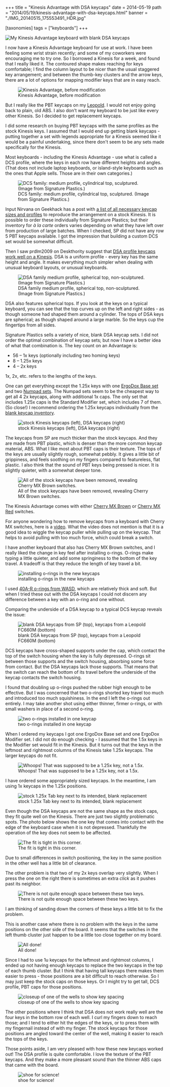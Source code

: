 +++
title = "Kinesis Advantage with DSA keycaps"
date = 2014-05-19
path = "2014/05/19/kinesis-advantage-with-dsa-keycaps.html"
banner = "./IMG_20140515_175553491_HDR.jpg"

[taxonomies]
tags = ["keyboards"]
+++

<div class="full-width">
  <img
    alt="My Kinesis Advantage keyboard with blank DSA keycaps"
    src="./kinesis-advantage-with-blank-dsa-keycaps.jpg"
    />
</div>

I now have a Kinesis Advantage keyboard for use at work.
I have been feeling some wrist strain recently;
and some of my coworkers were encouraging me to try one.
So I borrowed a Kinesis for a week, and found that I really liked it.
The contoured shape makes reaching for keys comfortable;
I find the column layout to be nicer than the usual staggered key arrangement;
and between the thumb-key clusters and the arrow keys,
there are a lot of options for mapping modifier keys that are in easy reach.

<figure>
  <img src="./IMG_20140515_175553491_HDR.jpg" alt="Kinesis Advantage, before modification"/>
  <figcaption>Kinesis Advantage, before modification</figcaption>
</figure>

But I really like the PBT keycaps on my [Leopold][].
I would not enjoy going back to plain, old ABS.
I also don't want my keyboard to be just like every other Kinesis.
So I decided to get replacement keycaps.

[Leopold]: http://imgur.com/a/XZ2hG

<!-- more -->

I did some research on buying PBT keycaps with the same profiles as the stock Kinesis keys.
I assumed that I would end up getting blank keycaps -
putting together a set with legends appropriate for a Kinesis seemed like it would be a painful undertaking,
since there don't seem to be any sets made specifically for the Kinesis.

Most keyboards - including the Kinesis Advantage - use what is called a DCS profile,
where the keys in each row have different heights and angles.
(That does not include laptop keyboards,
or island-style keyboards such as the ones that Apple sells.
Those are in their own categories.)

<figure>
  <img src="./angle3.jpg" alt="DCS family: medium profile, cylindrical top, sculptured. (Image from Signature Plastics.)"/>
  <figcaption>DCS family: medium profile, cylindrical top, sculptured. (Image from Signature Plastics.)</figcaption>
</figure>

Input Nirvana on Geekhack has a post with [a list of all necessary keycap sizes and profiles][blank-caps]
to reproduce the arrangement on a stock Kinesis.
It is possible to order these individually from Signature Plastics;
but their inventory for _à la carte_ orders varies depending on what they have left over
from production of large batches.
When I checked, SP did not have any row 5 PBT keycaps available.
I got the impression that building a custom DCS set would be somewhat difficult.

[blank-caps]: http://geekhack.org/index.php?topic=29875.0

Then I saw prdlm2009 on Deskthority suggest that [DSA profile keycaps work well on a Kinesis][dsa-on-kinesis].
DSA is a uniform profile -
every key has the same height and angle.
It makes everything much simpler when dealing with unusual keyboard layouts,
or unusual keyboards.

<figure>
  <img src="./angle2.jpg" alt="DSA family medium profile, spherical top, non-sculptured. (Image from Signature Plastics.)"/>
  <figcaption>DSA family medium profile, spherical top, non-sculptured. (Image from Signature Plastics.)</figcaption>
</figure>

DSA also features spherical tops.
If you look at the keys on a typical keyboard, you can see that the top curves up on the left and right sides -
as though someone had shaped them around a cylinder.
The tops of DSA keys are spherical; as though shaped around a large marble.
So the keys cup the fingertips from all sides.

[dsa-on-kinesis]: http://deskthority.net/photos-videos-f8/kinesis-advantage-with-spherical-keycaps-dsa-family-for-sp-t4842.html

Signature Plastics sells a variety of nice, blank DSA keycap sets.
I did not order the optimal combination of keycap sets;
but now I have a better idea of what that combination is.
The key count on an Advantage is:

* 56 – 1x keys (optionally including two homing keys)
* 8 – 1.25x keys
* 4 – 2x keys

1x, 2x, etc. refers to the lengths of the keys.

One can get everything except the 1.25x keys with one [ErgoDox Base set][dsa-blank-set]
and two [Numpad sets][numpad-set].
The Numpad sets seem to be the cheapest way to get all 4 2x keycaps, along with additional 1x caps.
The only set that includes 1.25x caps is the Standard Modifier set,
which includes 7 of them.
(So close!)
I recommend ordering the 1.25x keycaps individually from the [blank keycap inventory][].

[dsa-blank-set]: http://keyshop.pimpmykeyboard.com/products/full-keysets/dsa-blank-numpad-sets-1
[numpad-set]: http://keyshop.pimpmykeyboard.com/products/full-keysets/dsa-blank-numpad-sets
[blank keycap inventory]: http://www.keycapsdirect.com/key-capsinventory.php

<figure>
  <img src="./IMG_20140515_180022543_HDR.jpg" alt="stock Kinesis keycaps (left), DSA keycaps (right)"/>
  <figcaption>stock Kinesis keycaps (left), DSA keycaps (right)</figcaption>
</figure>

The keycaps from SP are much thicker than the stock keycaps.
And they are made from PBT plastic, which is denser than the more common keycap material, ABS.
What I like most about PBT caps is their texture.
The tops of the keys are usually slightly rough, somewhat pebbly.
It gives a little bit of grippiness,
and feels soothing on my fingers compared to featureless, flat plastic.
I also think that the sound of PBT keys being pressed is nicer.
It is slightly quieter, with a somewhat deeper tone.

<figure>
  <img src="./IMG_20140515_182527431_HDR.jpg" alt="All of the stock keycaps have been removed, revealing Cherry MX Brown switches."/>
  <figcaption>All of the stock keycaps have been removed, revealing Cherry MX Brown switches.</figcaption>
</figure>

The Kinesis Advantage comes with either [Cherry MX Brown][brown] or [Cherry MX Red][red] switches.

[brown]: http://deskthority.net/wiki/Cherry_MX_Brown
[red]: http://deskthority.net/wiki/Cherry_MX_Red

For anyone wondering how to remove keycaps from a keyboard with Cherry MX switches, here is a [video][removal].
What the video does not mention is that it is a good idea to wiggle the keycap puller while pulling up on the keycap.
That helps to avoid pulling with too much force, which could break a switch.

[removal]: https://www.youtube.com/watch?v=FlUYCAZNNOw

I have another keyboard that also has Cherry MX Brown switches,
and I really liked the change in key feel after installing o-rings.
O-rings make typing a little quieter,
and add some springiness to the bottom of the key travel.
A tradeoff is that they reduce the length of key travel a bit.

<figure>
  <img src="./IMG_20140515_182759811.jpg" alt="installing o-rings in the new keycaps"/>
  <figcaption>installing o-rings in the new keycaps</figcaption>
</figure>

I used [40A-R o-rings from WASD][o-rings], which are relatively thick and soft.
But when I tried these out with the DSA keycaps I could not discern any difference
between a key with an o-ring and one without.

Comparing the underside of a DSA keycap to a typical DCS keycap reveals the issue:

[o-rings]: http://www.wasdkeyboards.com/index.php/cherry-mx-rubber-o-ring-switch-dampeners-125pcs.html#ad-image-0

<figure>
  <img src="./IMG_20140515_180233205.jpg" alt="blank DSA keycaps from SP (top), keycaps from a Leopold FC660M (bottom)"/>
  <figcaption>blank DSA keycaps from SP (top), keycaps from a Leopold FC660M (bottom)</figcaption>
</figure>

DCS keycaps have cross-shaped supports under the cap,
which contact the top of the switch housing when the key is fully depressed.
O-rings sit between those supports and the switch housing,
absorbing some force from contact.
But the DSA keycaps lack those supports.
That means that the switch can reach the bottom of its travel
before the underside of the keycap contacts the switch housing.

I found that doubling up o-rings pushed the rubber high enough to be effective.
But I was concerned that two o-rings shorted key travel too much
and introduced too much squishiness.
In the end I left the o-rings out entirely.
I may take another shot using either thinner, firmer o-rings,
or with small washers in place of a second o-ring.

<figure>
  <img src="./IMG_20140515_183902311.jpg" alt="two o-rings installed in one keycap"/>
  <figcaption>two o-rings installed in one keycap</figcaption>
</figure>

When I ordered my keycaps I got one ErgoDox Base set and one ErgoDox Modifier set.
I did not do enough checking - I assumed that the 1.5x keys in the Modifier set
would fit in the Kinesis.
But it turns out that the keys in the leftmost and rightmost columns of the Kinesis
take 1.25x keycaps.
The larger keycaps do not fit.

<figure>
  <img src="./IMG_20140515_190504044_HDR.jpg" alt="Whoops!  That was supposed to be a 1.25x key, not a 1.5x."/>
  <figcaption>Whoops!  That was supposed to be a 1.25x key, not a 1.5x.</figcaption>
</figure>

I have ordered some appropriately sized keycaps.
In the meantime, I am using 1x keycaps in the 1.25x positions.

<figure>
  <img src="./IMG_20140515_190751151_HDR.jpg" alt="stock 1.25x Tab key next to its intended, blank replacement"/>
  <figcaption>stock 1.25x Tab key next to its intended, blank replacement</figcaption>
</figure>

Even though the DSA keycaps are not the same shape as the stock caps,
they fit quite well on the Kinesis.
There are just two slightly problematic spots.
The photo below shows the one key that comes into contact with the edge of the keyboard case when it is not depressed.
Thankfully the operation of the key does not seem to be affected.

<figure>
  <img src="./IMG_20140515_190931944.jpg" alt="The fit is tight in this corner."/>
  <figcaption>The fit is tight in this corner.</figcaption>
</figure>

Due to small differences in switch positioning,
the key in the same position in the other well has a little bit of clearance.

The other problem is that two of my 2x keys overlap very slightly.
When I press the one on the right there is sometimes an extra *click*
as it pushes past its neighbor.

<figure>
  <img src="./IMG_20140515_194515105.jpg" alt="There is not quite enough space between these two keys."/>
  <figcaption>There is not quite enough space between these two keys.</figcaption>
</figure>

I am thinking of sanding down the corners of these keys a little bit to fix the problem.

This is another case where there is no problem with the keys in the same positions on the other side of the board.
It seems that the switches in the left thumb cluster just happen to be
a little too close together on my board.

<figure>
  <img src="./IMG_20140515_194232464_HDR.jpg" alt="All done!"/>
  <figcaption>All done!</figcaption>
</figure>

Since I had to use 1u keycaps for the leftmost and rightmost columns,
I ended up not having enough keycaps to replace the two keycaps in the top of each thumb cluster.
But I think that having tall keycaps there makes them easier to press -
those positions are a bit difficult to reach otherwise.
So I may just keep the stock caps on those keys.
Or I might try to get tall, DCS profile, PBT caps for those positions.

<figure>
  <img src="./IMG_20140515_194415103_HDR.jpg" alt="closeup of one of the wells to show key spacing"/>
  <figcaption>closeup of one of the wells to show key spacing</figcaption>
</figure>

The other positions where I think that DSA does not work really well are the four keys in the bottom row of each well.
I curl my fingers down to reach those;
and I tend to either hit the edges of the keys,
or to press them with my fingernail instead of with my finger.
The stock keycaps for those positions are angled toward the center of the well,
making it easier to reach the tops of the keys.

Those points aside,
I am very pleased with how these new keycaps worked out!
The DSA profile is quite comfortable.
I love the texture of the PBT keycaps.
And they make a more pleasant sound than the thinner ABS caps that came with the board.

<figure>
  <img src="./IMG_20140518_185154.jpg" alt="shoe for science!"/>
  <figcaption>shoe for science!</figcaption>
</figure>
